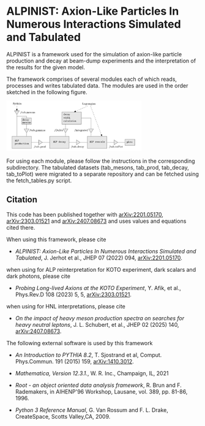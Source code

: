 ALPINIST: Axion-Like Particles In Numerous Interactions Simulated and Tabulated
===============================================================================

ALPINIST is a framework used for the simulation of axion-like particle production and decay at beam-dump experiments and the interpretation of the results for the given model.

The framework comprises of several modules each of which reads, processes and writes tabulated data. The modules are used in the order sketched in the following figure.

<img src="schema.png" alt="schema"  width="70%">

For using each module, please follow the instructions in the corresponding subdirectory.
The tabulated datasets (tab_mesons, tab_prod, tab_decay, tab_toPlot) were migrated to a separate repository and can be fetched using the fetch_tables.py script.

Citation
-----------------

This code has been published together with [arXiv:2201.05170][2201.05170], [arXiv:2303.01521][2303.01521] and [arXiv:2407.08673][2407.08673] and uses values and equations cited there.

When using this framework, please cite

- <em>ALPINIST: Axion-Like Particles In Numerous Interactions Simulated and Tabulated</em>, J. Jerhot et al., JHEP 07 (2022) 094, [arXiv:2201.05170][2201.05170].

when using for ALP reinterpretation for KOTO experiment, dark scalars and dark photons, please cite

- <em>Probing Long-lived Axions at the KOTO Experiment</em>, Y. Afik, et al., Phys.Rev.D 108 (2023) 5, 5, [arXiv:2303.01521][2303.01521].

when using for HNL interpretations, please cite

- <em>On the impact of heavy meson production spectra on searches for heavy neutral leptons</em>, J. L. Schubert, et al., JHEP 02 (2025) 140, [arXiv:2407.08673][2407.08673].

The following external software is used by this framework

- <em>An Introduction to PYTHIA 8.2</em>, T. Sjostrand et al, Comput. Phys.Commun. 191 (2015) 159, [arXiv:1410.3012][1410.3012].

- <em>Mathematica, Version 12.3.1.</em>, W. R. Inc., Champaign, IL, 2021

- <em>Root - an object oriented data analysis framework</em>, R. Brun and F. Rademakers, in AIHENP'96 Workshop, Lausane, vol. 389, pp. 81-86, 1996.

- <em>Python 3 Reference Manual</em>, G. Van Rossum and F. L. Drake,  CreateSpace, Scotts Valley,CA, 2009.

[2201.05170]: https://arxiv.org/abs/2201.05170
[2303.01521]: https://arxiv.org/abs/2303.01521
[2407.08673]: https://arxiv.org/abs/2407.08673
[1410.3012]: https://arxiv.org/abs/1410.3012v1